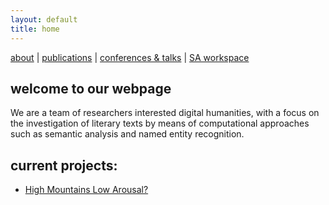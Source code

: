 ```yaml
---
layout: default
title: home
---
```


[about](about.md)  |  [publications](publications.md)  |  [conferences & talks](conf_talks.md)  |  [SA workspace](sa_coding.md)

## welcome to our webpage

We are a team of researchers interested digital humanities, with a focus on the investigation of literary texts by means of computational approaches such as semantic analysis and named entity recognition.

## current projects:

- [High Mountains Low Arousal?](https://distant-reading-rg.github.io/about.html)
